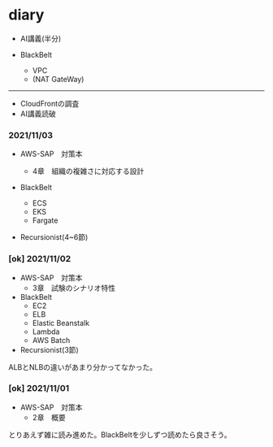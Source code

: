 # diary

- AI講義(半分)

- BlackBelt
  - VPC
  - (NAT GateWay)
---
- CloudFrontの調査
- AI講義読破

### 2021/11/03
- AWS-SAP　対策本
  - 4章　組織の複雑さに対応する設計
- BlackBelt
  - ECS
  - EKS
  - Fargate

- Recursionist(4~6節)


### [ok] 2021/11/02
- AWS-SAP　対策本
  - 3章　試験のシナリオ特性
- BlackBelt
  - EC2
  - ELB
  - Elastic Beanstalk
  - Lambda
  - AWS Batch
- Recursionist(3節)

ALBとNLBの違いがあまり分かってなかった。

### [ok] 2021/11/01
- AWS-SAP　対策本
  - 2章　概要

とりあえず雑に読み進めた。BlackBeltを少しずつ読めたら良さそう。
